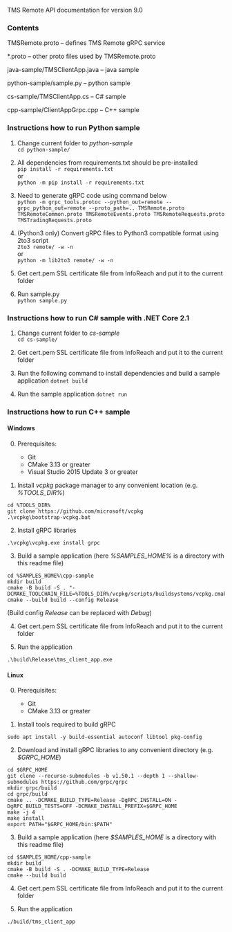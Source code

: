 TMS Remote API documentation for version 9.0

### Contents

TMSRemote.proto &ndash; defines TMS Remote gRPC service

*.proto &ndash; other proto files used by TMSRemote.proto

java-sample/TMSClientApp.java &ndash; java sample

python-sample/sample.py &ndash; python sample

cs-sample/TMSClientApp.cs &ndash; C# sample

cpp-sample/ClientAppGrpc.cpp &ndash; C++ sample

### Instructions how to run Python sample

1. Change current folder to _python-sample_  
`cd python-sample/`

2. All dependencies from requirements.txt should be pre-installed  
`pip install -r requirements.txt`  
or  
`python -m pip install -r requirements.txt`

3. Need to generate gRPC code using command below  
`python -m grpc_tools.protoc --python_out=remote --grpc_python_out=remote --proto_path=.. TMSRemote.proto TMSRemoteCommon.proto TMSRemoteEvents.proto TMSRemoteRequests.proto TMSTradingRequests.proto`

4. (Python3 only) Convert gRPC files to Python3 compatible format using 2to3 script  
`2to3 remote/ -w -n`  
or  
`python -m lib2to3 remote/ -w -n`

5. Get cert.pem SSL certificate file from InfoReach and put it to the current folder

6. Run sample.py  
`python sample.py`

### Instructions how to run C# sample with .NET Core 2.1

1. Change current folder to _cs-sample_  
`cd cs-sample/`

2. Get cert.pem SSL certificate file from InfoReach and put it to the current folder

3. Run the following command to install dependencies and build a sample application
`dotnet build`

4. Run the sample application
`dotnet run`

### Instructions how to run C++ sample

#### Windows

0. Prerequisites:
   - Git
   - CMake 3.13 or greater
   - Visual Studio 2015 Update 3 or greater

1. Install _vcpkg_ package manager to any convenient location (e.g. _%TOOLS_DIR%_)
```
cd %TOOLS_DIR%
git clone https://github.com/microsoft/vcpkg
.\vcpkg\bootstrap-vcpkg.bat
```

2. Install gRPC libraries
```
.\vcpkg\vcpkg.exe install grpc
```

3. Build a sample application (here _%SAMPLES_HOME%_ is a directory with this readme file)
```
cd %SAMPLES_HOME%\cpp-sample
mkdir build
cmake -B build -S . "-DCMAKE_TOOLCHAIN_FILE=%TOOLS_DIR%/vcpkg/scripts/buildsystems/vcpkg.cmake"
cmake --build build --config Release
```

(Build config _Release_ can be replaced with _Debug_)

4. Get cert.pem SSL certificate file from InfoReach and put it to the current folder

5. Run the application
```
.\build\Release\tms_client_app.exe
```

#### Linux

0. Prerequisites:
   - Git
   - CMake 3.13 or greater

1. Install tools required to build gRPC
```
sudo apt install -y build-essential autoconf libtool pkg-config
```

2. Download and install gRPC libraries to any convenient directory (e.g. _$GRPC_HOME_)
```
cd $GRPC_HOME
git clone --recurse-submodules -b v1.50.1 --depth 1 --shallow-submodules https://github.com/grpc/grpc
mkdir grpc/build
cd grpc/build
cmake .. -DCMAKE_BUILD_TYPE=Release -DgRPC_INSTALL=ON -DgRPC_BUILD_TESTS=OFF -DCMAKE_INSTALL_PREFIX=$GRPC_HOME
make -j 4
make install
export PATH="$GRPC_HOME/bin:$PATH"
```

3. Build a sample application (here _$SAMPLES_HOME_ is a directory with this readme file)
```
cd $SAMPLES_HOME/cpp-sample
mkdir build
cmake -B build -S . -DCMAKE_BUILD_TYPE=Release
cmake --build build
```

4. Get cert.pem SSL certificate file from InfoReach and put it to the current folder

5. Run the application
```
./build/tms_client_app
```